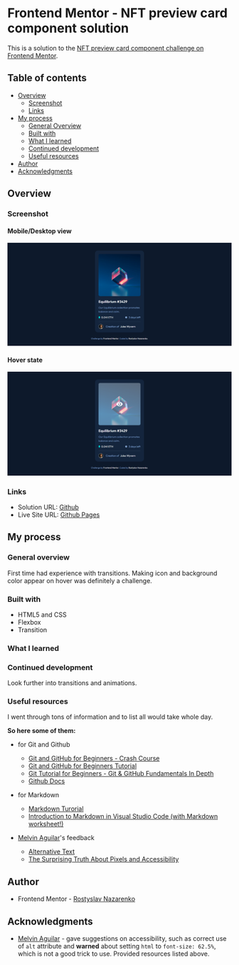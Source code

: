 # Frontend Mentor - NFT preview card component solution

This is a solution to the [NFT preview card component challenge on Frontend Mentor](https://www.frontendmentor.io/challenges/nft-preview-card-component-SbdUL_w0U).

## Table of contents

- [Overview](#overview)
  - [Screenshot](#screenshot)
  - [Links](#links)
- [My process](#my-process)
  - [General Overview](#general-overview)
  - [Built with](#built-with)
  - [What I learned](#what-i-learned)
  - [Continued development](#continued-development)
  - [Useful resources](#useful-resources)
- [Author](#author)
- [Acknowledgments](#acknowledgments)

## Overview

### Screenshot

#### Mobile/Desktop view

![Image solution](images/screenshot.png)

#### Hover state

![Image solution](images/screenshot-hover.png)

### Links

- Solution URL: [Github](https://github.com/rostyslav-nazarenko/qr-code-component-main)
- Live Site URL: [Github Pages](https://rostyslav-nazarenko.github.io/qr-code-component-main/)

## My process

### General overview

First time had experience with transitions. Making icon and background color appear on hover was definitely a challenge.

### Built with

- HTML5 and CSS
- Flexbox
- Transition

### What I learned



### Continued development

Look further into transitions and animations.

### Useful resources

I went through tons of information and to list all would take whole day.

**So here some of them:**

- for Git and Github
  - [Git and GitHub for Beginners - Crash Course](https://www.youtube.com/watch?v=RGOj5yH7evk)
  - [Git and GitHub for Beginners Tutorial](https://www.youtube.com/watch?v=tRZGeaHPoaw)
  - [Git Tutorial for Beginners - Git & GitHub Fundamentals In Depth](https://www.youtube.com/watch?v=DVRQoVRzMIY)
  - [Github Docs](https://docs.github.com/en)

- for Markdown
  - [Markdown Turorial](https://www.markdowntutorial.com/)
  - [Introduction to Markdown in Visual Studio Code (with Markdown worksheet!)](https://www.youtube.com/watch?v=pTCROLZLhDM)

- [Melvin Aguilar](https://www.frontendmentor.io/profile/MelvinAguilar)'s feedback
  - [Alternative Text](https://webaim.org/techniques/alttext/)
  - [The Surprising Truth About Pixels and Accessibility](https://www.joshwcomeau.com/css/surprising-truth-about-pixels-and-accessibility/)

## Author

- Frontend Mentor - [Rostyslav Nazarenko](https://www.frontendmentor.io/profile/rostyslav-nazarenko)

## Acknowledgments

- [Melvin Aguilar](https://www.frontendmentor.io/profile/MelvinAguilar) - gave suggestions on accessibility, such as correct use of `alt` attribute and **warned** about setting `html` to `font-size: 62.5%`, which is not a good trick to use. Provided resources listed above.